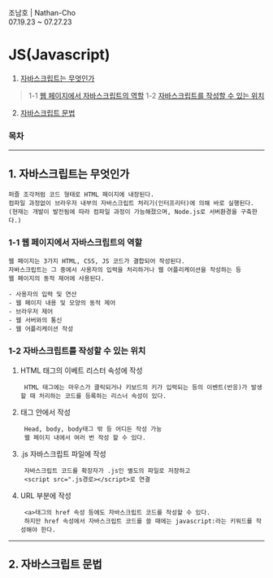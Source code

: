 조남호 | Nathan-Cho<br>
07.19.23 ~ 07.27.23

# JS(Javascript)
1. [자바스크립트는 무엇인가](#1-자바스크립트는-무엇인가)
  > 1-1 [웹 페이지에서 자바스크립트의 역할](#1-1-웹-페이지에서-자바스크립트의-역할)
  > 1-2 [자바스크립트를 작성할 수 있는 위치](#1-2-자바스크립트를-작성할-수-있는-위치)
2. [자바스크립트 문법](#2-자바스크립트-문법)

### 목차

***
## 1. 자바스크립트는 무엇인가
    퍼즐 조각처럼 코드 형태로 HTML 페이지에 내장된다.
    컴파일 과정없이 브라우저 내부의 자바스크립트 처리기(인터프리터)에 의해 바로 실행된다.
    (현재는 개발이 발전됨에 따라 컴파일 과정이 가능해졌으며, Node.js로 서버환경을 구축한다.)

### 1-1 웹 페이지에서 자바스크립트의 역할
    웹 페이지는 3가지 HTML, CSS, JS 코드가 결합되어 작성된다.
    자바스크립트는 그 중에서 사용자의 입력을 처리하거나 웹 어플리케이션을 작성하는 등
    웹 페이지의 동적 제어에 사용된다.

    - 사용자의 입력 및 연산
    - 웹 페이지 내용 및 모양의 동적 제어
    - 브라우저 제어
    - 웹 서버와의 통신
    - 웹 어플리케이션 작성

### 1-2 자바스크립트를 작성할 수 있는 위치
1. HTML 태그의 이베트 리스터 속성에 작성

        HTML 태그에는 마우스가 클릭되거나 키보드의 키가 입력되는 등의 이벤트(반응)가 발생할 때 처리하는 코드를 등록하는 리스너 속성이 있다.
2. <script></script>태그 안에서 작성

        Head, body, body태그 밖 등 어디든 작성 가능
        웹 페이지 내에서 여러 번 작성 할 수 있다.
3. .js 자바스크립트 파일에 작성

        자바스크립트 코드를 확장자가 .js인 별도의 파일로 저장하고
        <script src=".js경로></script>로 연결
4. URL 부분에 작성

        <a>태그의 href 속성 등에도 자바스크립트 코드를 작성할 수 있다.
        하지만 href 속성에서 자바스크립트 코드를 쓸 때에는 javascript:라는 키워드를 작성해야 한다.

***
## 2. 자바스크립트 문법


